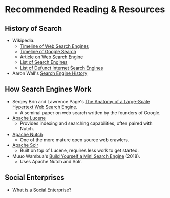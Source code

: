 # Recommended Reading & Resources

## History of Search

* Wikipedia.
  * [Timeline of Web Search Engines](https://en.wikipedia.org/wiki/Timeline_of_web_search_engines)
  * [Timeline of Google Search](https://en.wikipedia.org/wiki/Timeline_of_Google_Search)
  * [Article on Web Search Engine](https://en.wikipedia.org/wiki/Web_search_engine)
  * [List of Search Engines](https://en.wikipedia.org/wiki/List_of_search_engines)
  * [List of Defunct Internet Search Engines](https://en.wikipedia.org/wiki/Category:Defunct_internet_search_engines)
* Aaron Wall's [Search Engine History](http://www.searchenginehistory.com/)

## How Search Engines Work

* Sergey Brin and Lawrence Page's [The Anatomy of a Large-Scale Hypertext Web Search Engine](http://infolab.stanford.edu/~backrub/google.html).
  * A seminal paper on web search written by the founders of Google.
* [Apache Lucene](http://lucene.apache.org/)
  * Provides indexing and searching capabilities, often paired with Nutch.
* [Apache Nutch](http://nutch.apache.org/)
  * One of the more mature open source web crawlers.
* [Apache Solr](http://lucene.apache.org/solr/)
  * Built on top of Lucene, requires less work to get started.
* Muuo Wambua's [Build Yourself a Mini Search Engine](https://www.cs.toronto.edu/~muuo/blog/build-yourself-a-mini-search-engine/) \(2018\).
  * Uses Apache Nutch and Solr.

## Social Enterprises

* [What is a Social Enterprise?](https://socialenterprise.us/about/social-enterprise/)

